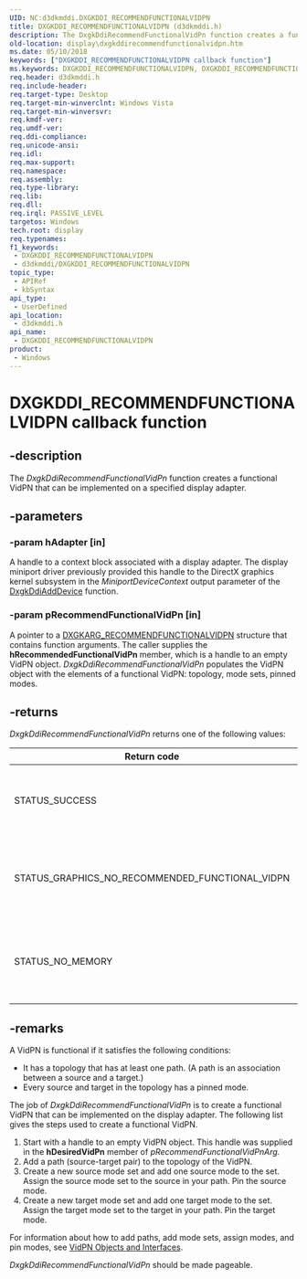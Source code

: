```yaml
---
UID: NC:d3dkmddi.DXGKDDI_RECOMMENDFUNCTIONALVIDPN
title: DXGKDDI_RECOMMENDFUNCTIONALVIDPN (d3dkmddi.h)
description: The DxgkDdiRecommendFunctionalVidPn function creates a functional VidPN that can be implemented on a specified display adapter.
old-location: display\dxgkddirecommendfunctionalvidpn.htm
ms.date: 05/10/2018
keywords: ["DXGKDDI_RECOMMENDFUNCTIONALVIDPN callback function"]
ms.keywords: DXGKDDI_RECOMMENDFUNCTIONALVIDPN, DXGKDDI_RECOMMENDFUNCTIONALVIDPN callback, DmFunctions_9b5062a8-31fa-4351-bf10-a90f57bbaed8.xml, DxgkDdiRecommendFunctionalVidPn, DxgkDdiRecommendFunctionalVidPn callback function [Display Devices], d3dkmddi/DxgkDdiRecommendFunctionalVidPn, display.dxgkddirecommendfunctionalvidpn
req.header: d3dkmddi.h
req.include-header: 
req.target-type: Desktop
req.target-min-winverclnt: Windows Vista
req.target-min-winversvr: 
req.kmdf-ver: 
req.umdf-ver: 
req.ddi-compliance: 
req.unicode-ansi: 
req.idl: 
req.max-support: 
req.namespace: 
req.assembly: 
req.type-library: 
req.lib: 
req.dll: 
req.irql: PASSIVE_LEVEL
targetos: Windows
tech.root: display
req.typenames: 
f1_keywords:
 - DXGKDDI_RECOMMENDFUNCTIONALVIDPN
 - d3dkmddi/DXGKDDI_RECOMMENDFUNCTIONALVIDPN
topic_type:
 - APIRef
 - kbSyntax
api_type:
 - UserDefined
api_location:
 - d3dkmddi.h
api_name:
 - DXGKDDI_RECOMMENDFUNCTIONALVIDPN
product:
 - Windows
---
```


# DXGKDDI_RECOMMENDFUNCTIONALVIDPN callback function


## -description

The <i>DxgkDdiRecommendFunctionalVidPn</i> function creates a functional VidPN that can be implemented on a specified display adapter.

## -parameters

### -param hAdapter [in]

A handle to a context block associated with a display adapter. The display miniport driver previously provided this handle to the DirectX graphics kernel subsystem in the <i>MiniportDeviceContext</i> output parameter of the <a href="/windows-hardware/drivers/ddi/dispmprt/nc-dispmprt-dxgkddi_add_device">DxgkDdiAddDevice</a> function.

### -param pRecommendFunctionalVidPn [in]

A pointer to a <a href="/windows-hardware/drivers/ddi/d3dkmddi/ns-d3dkmddi-_dxgkarg_recommendfunctionalvidpn">DXGKARG_RECOMMENDFUNCTIONALVIDPN</a> structure that contains function arguments. The caller supplies the <b>hRecommendedFunctionalVidPn</b> member, which is a handle to an empty VidPN object. <i>DxgkDdiRecommendFunctionalVidPn</i> populates the VidPN object with the elements of a functional VidPN: topology, mode sets, pinned modes.

## -returns

<i>DxgkDdiRecommendFunctionalVidPn </i>returns one of the following values:

|Return code|Description|
|--- |--- |
|STATUS_SUCCESS|The function succeeded in creating a functional VidPN.|
|STATUS_GRAPHICS_NO_RECOMMENDED_FUNCTIONAL_VIDPN|The function was not able to create a functional VidPN.|
|STATUS_NO_MEMORY|The function failed because it was unable to allocate memory.|

## -remarks

A VidPN is functional if it satisfies the following conditions:

<ul>
<li>
It has a topology that has at least one path. (A path is an association between a source and a target.)

</li>
<li>
Every source and target in the topology has a pinned mode.

</li>
</ul>
The job of <i>DxgkDdiRecommendFunctionalVidPn</i> is to create a functional VidPN that can be implemented on the display adapter. The following list gives the steps used to create a functional VidPN.

<ol>
<li>
Start with a handle to an empty VidPN object. This handle was supplied in the <b>hDesiredVidPn</b> member of <i>pRecommendFunctionalVidPnArg.</i>

</li>
<li>
Add a path (source-target pair) to the topology of the VidPN.

</li>
<li>
Create a new source mode set and add one source mode to the set. Assign the source mode set to the source in your path. Pin the source mode. 

</li>
<li>
Create a new target mode set and add one target mode to the set. Assign the target mode set to the target in your path. Pin the target mode.

</li>
</ol>
For information about how to add paths, add mode sets, assign modes, and pin modes, see <a href="/windows-hardware/drivers/display/vidpn-objects-and-interfaces">VidPN Objects and Interfaces</a>.

<i>DxgkDdiRecommendFunctionalVidPn</i> should be made pageable.

